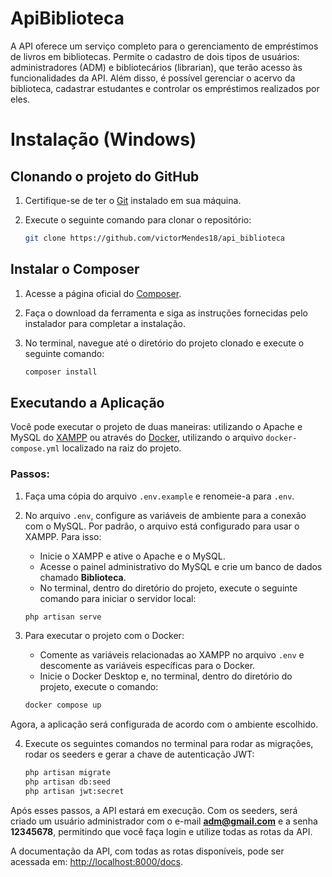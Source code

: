 # ApiBiblioteca
A API oferece um serviço completo para o gerenciamento de empréstimos de livros em bibliotecas. Permite o cadastro de dois tipos de usuários: administradores (ADM) e bibliotecários (librarian), que terão acesso às funcionalidades da API. Além disso, é possível gerenciar o acervo da biblioteca, cadastrar estudantes e controlar os empréstimos realizados por eles.

# Instalação (Windows)
## Clonando o projeto do GitHub
1. Certifique-se de ter o [Git](https://git-scm.com/downloads) instalado em sua máquina.
2. Execute o seguinte comando para clonar o repositório:

   ```bash
   git clone https://github.com/victorMendes18/api_biblioteca

## Instalar o Composer
1. Acesse a página oficial do [Composer](https://getcomposer.org/download/).
2. Faça o download da ferramenta e siga as instruções fornecidas pelo instalador para completar a instalação.
3. No terminal, navegue até o diretório do projeto clonado e execute o seguinte comando:

   ```bash
   composer install

## Executando a Aplicação

Você pode executar o projeto de duas maneiras: utilizando o Apache e MySQL do [XAMPP](https://www.apachefriends.org/pt_br/download.html) ou através do [Docker](https://www.docker.com/products/docker-desktop/), utilizando o arquivo `docker-compose.yml` localizado na raiz do projeto.

### Passos:

1. Faça uma cópia do arquivo `.env.example` e renomeie-a para `.env`.

2. No arquivo `.env`, configure as variáveis de ambiente para a conexão com o MySQL. Por padrão, o arquivo está configurado para usar o XAMPP. Para isso:
   - Inicie o XAMPP e ative o Apache e o MySQL.
   - Acesse o painel administrativo do MySQL e crie um banco de dados chamado **Biblioteca**.
   - No terminal, dentro do diretório do projeto, execute o seguinte comando para iniciar o servidor local:

    ```bash
    php artisan serve
    ```

3. Para executar o projeto com o Docker:
   - Comente as variáveis relacionadas ao XAMPP no arquivo `.env` e descomente as variáveis específicas para o Docker.
   - Inicie o Docker Desktop e, no terminal, dentro do diretório do projeto, execute o comando:

    ```bash
    docker compose up
    ```

Agora, a aplicação será configurada de acordo com o ambiente escolhido.

4. Execute os seguintes comandos no terminal para rodar as migrações, rodar os seeders e gerar a chave de autenticação JWT:

    ```bash
    php artisan migrate
    php artisan db:seed
    php artisan jwt:secret
    ```

Após esses passos, a API estará em execução. Com os seeders, será criado um usuário administrador com o e-mail **adm@gmail.com** e a senha **12345678**, permitindo que você faça login e utilize todas as rotas da API.

A documentação da API, com todas as rotas disponíveis, pode ser acessada em: [http://localhost:8000/docs](http://localhost:8000/docs). 
